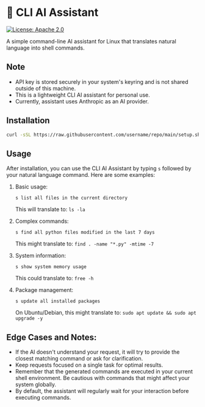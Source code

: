 # 🤖 CLI AI Assistant

[![License: Apache 2.0](https://img.shields.io/badge/License-Apache%202.0-blue.svg)](https://opensource.org/licenses/Apache-2.0)

A simple command-line AI assistant for Linux that translates natural language into shell commands.

## Note
- API key is stored securely in your system's keyring and is not shared outside of this machine.
- This is a lightweight CLI AI assistant for personal use.
- Currently, assistant uses Anthropic as an AI provider.

## Installation

```bash
curl -sSL https://raw.githubusercontent.com/username/repo/main/setup.sh | bash -s <your_anthropic_api_key>
```

## Usage

After installation, you can use the CLI AI Assistant by typing `s` followed by your natural language command. Here are some examples:

1. Basic usage:
   ```
   s list all files in the current directory
   ```
   This will translate to: `ls -la`

2. Complex commands:
   ```
   s find all python files modified in the last 7 days
   ```
   This might translate to: `find . -name "*.py" -mtime -7`

3. System information:
   ```
   s show system memory usage
   ```
   This could translate to: `free -h`

4. Package management:
   ```
   s update all installed packages
   ```
   On Ubuntu/Debian, this might translate to: `sudo apt update && sudo apt upgrade -y`


## Edge Cases and Notes:

- If the AI doesn't understand your request, it will try to provide the closest matching command or ask for clarification.
- Keep requests focused on a single task for optimal results.
- Remember that the generated commands are executed in your current shell environment. Be cautious with commands that might affect your system globally.
- By default, the assistant will regularly wait for your interaction before executing commands.
